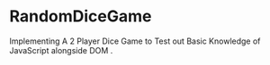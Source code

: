 # RandomDiceGame
Implementing A 2 Player Dice Game to Test out Basic Knowledge of JavaScript alongside DOM .
